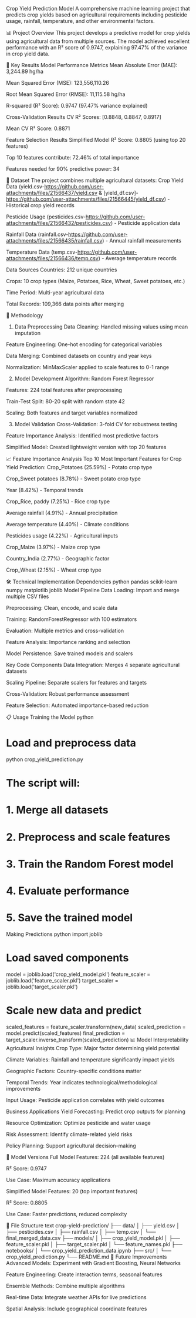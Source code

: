 Crop Yield Prediction Model
A comprehensive machine learning project that predicts crop yields based on agricultural requirements including pesticide usage, rainfall, temperature, and other environmental factors.

📊 Project Overview
This project develops a predictive model for crop yields using agricultural data from multiple sources. The model achieved excellent performance with an R² score of 0.9747, explaining 97.47% of the variance in crop yield data.

🎯 Key Results
Model Performance Metrics
Mean Absolute Error (MAE): 3,244.89 hg/ha

Mean Squared Error (MSE): 123,556,110.26

Root Mean Squared Error (RMSE): 11,115.58 hg/ha

R-squared (R² Score): 0.9747 (97.47% variance explained)

Cross-Validation Results
CV R² Scores: [0.8848, 0.8847, 0.8917]

Mean CV R² Score: 0.8871

Feature Selection Results
Simplified Model R² Score: 0.8805 (using top 20 features)

Top 10 features contribute: 72.46% of total importance

Features needed for 90% predictive power: 34

📁 Dataset
The project combines multiple agricultural datasets:
Crop Yield Data (yield.csv-https://github.com/user-attachments/files/21566437/yield.csv & [yield_df.csv]- https://github.com/user-attachments/files/21566445/yield_df.csv) - Historical crop yield records

Pesticide Usage (pesticides.csv-https://github.com/user-attachments/files/21566432/pesticides.csv) - Pesticide application data

Rainfall Data (rainfall.csv-https://github.com/user-attachments/files/21566435/rainfall.csv) - Annual rainfall measurements

Temperature Data (temp.csv-https://github.com/user-attachments/files/21566436/temp.csv) - Average temperature records

Data Sources
Countries: 212 unique countries

Crops: 10 crop types (Maize, Potatoes, Rice, Wheat, Sweet potatoes, etc.)

Time Period: Multi-year agricultural data

Total Records: 109,366 data points after merging

🔬 Methodology
1. Data Preprocessing
Data Cleaning: Handled missing values using mean imputation

Feature Engineering: One-hot encoding for categorical variables

Data Merging: Combined datasets on country and year keys

Normalization: MinMaxScaler applied to scale features to 0-1 range

2. Model Development
Algorithm: Random Forest Regressor

Features: 224 total features after preprocessing

Train-Test Split: 80-20 split with random state 42

Scaling: Both features and target variables normalized

3. Model Validation
Cross-Validation: 3-fold CV for robustness testing

Feature Importance Analysis: Identified most predictive factors

Simplified Model: Created lightweight version with top 20 features

📈 Feature Importance Analysis
Top 10 Most Important Features for Crop Yield Prediction:
Crop_Potatoes (25.59%) - Potato crop type

Crop_Sweet potatoes (8.78%) - Sweet potato crop type

Year (8.42%) - Temporal trends

Crop_Rice, paddy (7.25%) - Rice crop type

Average rainfall (4.91%) - Annual precipitation

Average temperature (4.40%) - Climate conditions

Pesticides usage (4.22%) - Agricultural inputs

Crop_Maize (3.97%) - Maize crop type

Country_India (2.77%) - Geographic factor

Crop_Wheat (2.15%) - Wheat crop type

🛠️ Technical Implementation
Dependencies
python
pandas
scikit-learn
numpy
matplotlib
joblib
Model Pipeline
Data Loading: Import and merge multiple CSV files

Preprocessing: Clean, encode, and scale data

Training: RandomForestRegressor with 100 estimators

Evaluation: Multiple metrics and cross-validation

Feature Analysis: Importance ranking and selection

Model Persistence: Save trained models and scalers

Key Code Components
Data Integration: Merges 4 separate agricultural datasets

Scaling Pipeline: Separate scalers for features and targets

Cross-Validation: Robust performance assessment

Feature Selection: Automated importance-based reduction

📋 Usage
Training the Model
python
# Load and preprocess data
python crop_yield_prediction.py

# The script will:
# 1. Merge all datasets
# 2. Preprocess and scale features
# 3. Train the Random Forest model
# 4. Evaluate performance
# 5. Save the trained model
Making Predictions
python
import joblib

# Load saved components
model = joblib.load('crop_yield_model.pkl')
feature_scaler = joblib.load('feature_scaler.pkl')
target_scaler = joblib.load('target_scaler.pkl')

# Scale new data and predict
scaled_features = feature_scaler.transform(new_data)
scaled_prediction = model.predict(scaled_features)
final_prediction = target_scaler.inverse_transform(scaled_prediction)
📊 Model Interpretability
Agricultural Insights
Crop Type: Major factor determining yield potential

Climate Variables: Rainfall and temperature significantly impact yields

Geographic Factors: Country-specific conditions matter

Temporal Trends: Year indicates technological/methodological improvements

Input Usage: Pesticide application correlates with yield outcomes

Business Applications
Yield Forecasting: Predict crop outputs for planning

Resource Optimization: Optimize pesticide and water usage

Risk Assessment: Identify climate-related yield risks

Policy Planning: Support agricultural decision-making

🔄 Model Versions
Full Model
Features: 224 (all available features)

R² Score: 0.9747

Use Case: Maximum accuracy applications

Simplified Model
Features: 20 (top important features)

R² Score: 0.8805

Use Case: Faster predictions, reduced complexity

📁 File Structure
text
crop-yield-prediction/
├── data/
│   ├── yield.csv
│   ├── pesticides.csv
│   ├── rainfall.csv
│   ├── temp.csv
│   └── final_merged_data.csv
├── models/
│   ├── crop_yield_model.pkl
│   ├── feature_scaler.pkl
│   ├── target_scaler.pkl
│   └── feature_names.pkl
├── notebooks/
│   └── crop_yield_prediction_data.ipynb
├── src/
│   └── crop_yield_prediction.py
└── README.md
🚀 Future Improvements
Advanced Models: Experiment with Gradient Boosting, Neural Networks

Feature Engineering: Create interaction terms, seasonal features

Ensemble Methods: Combine multiple algorithms

Real-time Data: Integrate weather APIs for live predictions

Spatial Analysis: Include geographical coordinate features

